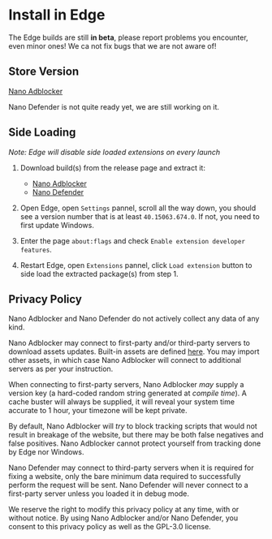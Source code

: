 # Install in Edge

The Edge builds are still **in beta**, please report problems you encounter,
even minor ones! We ca not fix bugs that we are not aware of!

## Store Version

[Nano Adblocker](https://www.microsoft.com/store/productId/9NSXDX2TDB3V)

Nano Defender is not quite ready yet, we are still working on it.

## Side Loading

*Note: Edge will disable side loaded extensions on every launch*

1. Download build(s) from the release page and extract it:
    - [Nano Adblocker](https://github.com/NanoAdblocker/NanoCore/releases)
    - [Nano Defender](https://github.com/jspenguin2017/uBlockProtector/releases)

2. Open Edge, open `Settings` pannel, scroll all the way down, you should see
   a version number that is at least `40.15063.674.0`. If not, you need to
   first update Windows. 

3. Enter the page `about:flags` and check `Enable extension developer features`.

4. Restart Edge, open `Extensions` pannel, click `Load extension` button to side
   load the extracted package(s) from step 1.

## Privacy Policy

Nano Adblocker and Nano Defender do not actively collect any data of any kind.

Nano Adblocker may connect to first-party and/or third-party servers to download
assets updates. Built-in assets are defined [here](/assets/assets.json). You
may import other assets, in which case Nano Adblocker will connect to
additional servers as per your instruction.

When connecting to first-party servers, Nano Adblocker *may* supply a version
key (a hard-coded random string generated at *compile time*). A cache buster
will always be supplied, it will reveal your system time accurate to 1 hour,
your timezone will be kept private.

By default, Nano Adblocker will *try* to block tracking scripts that would not
result in breakage of the website, but there may be both false negatives and
false positives. Nano Adblocker cannot protect yourself from tracking done by
Edge nor Windows.

Nano Defender may connect to third-party servers when it is required for fixing
a website, only the bare minimum data required to successfully perform the
request will be sent. Nano Defender will never connect to a first-party server
unless you loaded it in debug mode.

We reserve the right to modify this privacy policy at any time, with or without
notice. By using Nano Adblocker and/or Nano Defender, you consent to this
privacy policy as well as the GPL-3.0 license.
